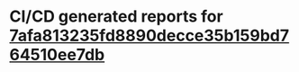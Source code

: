 # CI/CD generated reports for [7afa813235fd8890decce35b159bd764510ee7db](https://github.com/hydephp/develop/commit/7afa813235fd8890decce35b159bd764510ee7db)

